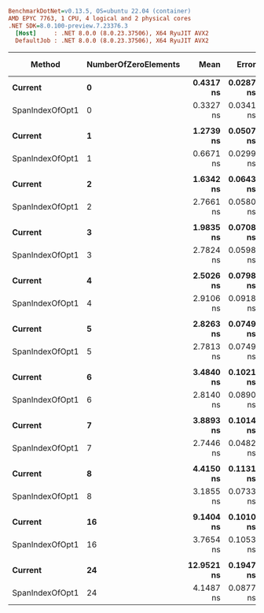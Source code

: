 ``` ini

BenchmarkDotNet=v0.13.5, OS=ubuntu 22.04 (container)
AMD EPYC 7763, 1 CPU, 4 logical and 2 physical cores
.NET SDK=8.0.100-preview.7.23376.3
  [Host]     : .NET 8.0.0 (8.0.23.37506), X64 RyuJIT AVX2
  DefaultJob : .NET 8.0.0 (8.0.23.37506), X64 RyuJIT AVX2


```
|          Method | NumberOfZeroElements |       Mean |     Error |    StdDev |     Median | Ratio | RatioSD | Allocated | Alloc Ratio |
|---------------- |--------------------- |-----------:|----------:|----------:|-----------:|------:|--------:|----------:|------------:|
|         **Current** |                    **0** |  **0.4317 ns** | **0.0287 ns** | **0.0255 ns** |  **0.4226 ns** |  **1.00** |    **0.00** |         **-** |          **NA** |
| SpanIndexOfOpt1 |                    0 |  0.3327 ns | 0.0341 ns | 0.0302 ns |  0.3211 ns |  0.77 |    0.09 |         - |          NA |
|                 |                      |            |           |           |            |       |         |           |             |
|         **Current** |                    **1** |  **1.2739 ns** | **0.0507 ns** | **0.0450 ns** |  **1.2651 ns** |  **1.00** |    **0.00** |         **-** |          **NA** |
| SpanIndexOfOpt1 |                    1 |  0.6671 ns | 0.0299 ns | 0.0265 ns |  0.6687 ns |  0.52 |    0.03 |         - |          NA |
|                 |                      |            |           |           |            |       |         |           |             |
|         **Current** |                    **2** |  **1.6342 ns** | **0.0643 ns** | **0.0836 ns** |  **1.6175 ns** |  **1.00** |    **0.00** |         **-** |          **NA** |
| SpanIndexOfOpt1 |                    2 |  2.7661 ns | 0.0580 ns | 0.0514 ns |  2.7485 ns |  1.70 |    0.10 |         - |          NA |
|                 |                      |            |           |           |            |       |         |           |             |
|         **Current** |                    **3** |  **1.9835 ns** | **0.0708 ns** | **0.0727 ns** |  **1.9864 ns** |  **1.00** |    **0.00** |         **-** |          **NA** |
| SpanIndexOfOpt1 |                    3 |  2.7824 ns | 0.0598 ns | 0.0530 ns |  2.7919 ns |  1.40 |    0.06 |         - |          NA |
|                 |                      |            |           |           |            |       |         |           |             |
|         **Current** |                    **4** |  **2.5026 ns** | **0.0798 ns** | **0.0666 ns** |  **2.4757 ns** |  **1.00** |    **0.00** |         **-** |          **NA** |
| SpanIndexOfOpt1 |                    4 |  2.9106 ns | 0.0918 ns | 0.2268 ns |  2.8355 ns |  1.22 |    0.15 |         - |          NA |
|                 |                      |            |           |           |            |       |         |           |             |
|         **Current** |                    **5** |  **2.8263 ns** | **0.0749 ns** | **0.0625 ns** |  **2.8155 ns** |  **1.00** |    **0.00** |         **-** |          **NA** |
| SpanIndexOfOpt1 |                    5 |  2.7813 ns | 0.0749 ns | 0.0625 ns |  2.7813 ns |  0.98 |    0.02 |         - |          NA |
|                 |                      |            |           |           |            |       |         |           |             |
|         **Current** |                    **6** |  **3.4840 ns** | **0.1021 ns** | **0.1135 ns** |  **3.4294 ns** |  **1.00** |    **0.00** |         **-** |          **NA** |
| SpanIndexOfOpt1 |                    6 |  2.8140 ns | 0.0890 ns | 0.1093 ns |  2.7808 ns |  0.81 |    0.04 |         - |          NA |
|                 |                      |            |           |           |            |       |         |           |             |
|         **Current** |                    **7** |  **3.8893 ns** | **0.1014 ns** | **0.0899 ns** |  **3.8689 ns** |  **1.00** |    **0.00** |         **-** |          **NA** |
| SpanIndexOfOpt1 |                    7 |  2.7446 ns | 0.0482 ns | 0.0427 ns |  2.7490 ns |  0.71 |    0.02 |         - |          NA |
|                 |                      |            |           |           |            |       |         |           |             |
|         **Current** |                    **8** |  **4.4150 ns** | **0.1131 ns** | **0.1003 ns** |  **4.3772 ns** |  **1.00** |    **0.00** |         **-** |          **NA** |
| SpanIndexOfOpt1 |                    8 |  3.1855 ns | 0.0733 ns | 0.0649 ns |  3.1672 ns |  0.72 |    0.02 |         - |          NA |
|                 |                      |            |           |           |            |       |         |           |             |
|         **Current** |                   **16** |  **9.1404 ns** | **0.1010 ns** | **0.0895 ns** |  **9.1174 ns** |  **1.00** |    **0.00** |         **-** |          **NA** |
| SpanIndexOfOpt1 |                   16 |  3.7654 ns | 0.1053 ns | 0.1369 ns |  3.7446 ns |  0.42 |    0.02 |         - |          NA |
|                 |                      |            |           |           |            |       |         |           |             |
|         **Current** |                   **24** | **12.9521 ns** | **0.1947 ns** | **0.1726 ns** | **12.9232 ns** |  **1.00** |    **0.00** |         **-** |          **NA** |
| SpanIndexOfOpt1 |                   24 |  4.1487 ns | 0.0877 ns | 0.0820 ns |  4.1530 ns |  0.32 |    0.01 |         - |          NA |
